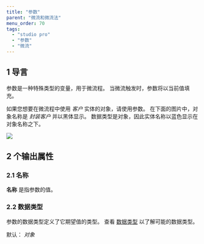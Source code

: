 ```yaml
---
title: "参数"
parent: "微流和微流法"
menu_order: 70
tags:
  - "studio pro"
  - "参数"
  - "微流"
---
```


## 1 导言

参数是一种特殊类型的变量，用于微流程。 当微流触发时，参数将以当前值填充。

如果您想要在微流程中使用 *客户* 实体的对象，请使用参数。 在下面的图片中，对象名称是 *封装客户* 并以黑体显示。 数据类型是对象，因此实体名称以蓝色显示在对象名称之下。

![](attachments/parameter/parameter.png)

## 2 个输出属性

### 2.1 名称

**名称** 是指参数的值。

### 2.2 数据类型

参数的数据类型定义了它期望值的类型。 查看 [数据类型](data-types) 以了解可能的数据类型。

默认： *对象*
